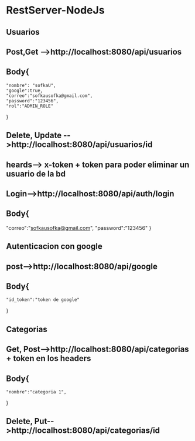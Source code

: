 # RestServer-NodeJs

## Usuarios
## Post,Get -->http://localhost:8080/api/usuarios
## Body{
    "nombre": "sofkaU",
    "google":true,
    "correo":"sofkausofka@gmail.com",
    "password":"123456",
    "rol":"ADMIN_ROLE"

}

## Delete, Update -->http://localhost:8080/api/usuarios/id 
## heards--> x-token + token para poder eliminar un usuario de la bd

 ## Login-->http://localhost:8080/api/auth/login
## Body{
 "correo":"sofkausofka@gmail.com",
 "password":"123456"
}


## Autenticacion con google  
## post-->http://localhost:8080/api/google
## Body{
    "id_token":"token de google"
}

## Categorias
## Get, Post-->http://localhost:8080/api/categorias + token en los headers
## Body{
    "nombre":"categoria 1",
}

## Delete, Put-->http://localhost:8080/api/categorias/id
